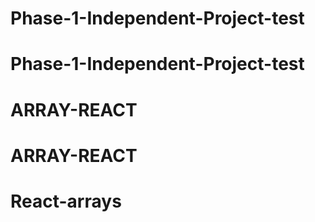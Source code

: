 # Phase-1-Independent-Project-test
# Phase-1-Independent-Project-test
# ARRAY-REACT
# ARRAY-REACT
# React-arrays
